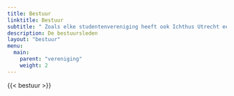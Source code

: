 ```yaml
---
title: Bestuur
linktitle: Bestuur
subtitle: " Zoals elke studentenvereniging heeft ook Ichthus Utrecht een bestuur! Onderstaand stellen zij zich aan jou voor."
description: De bestuursleden
layout: "bestuur"
menu:
  main:    
    parent: "vereniging"
    weight: 2
---
```


{{< bestuur >}}
